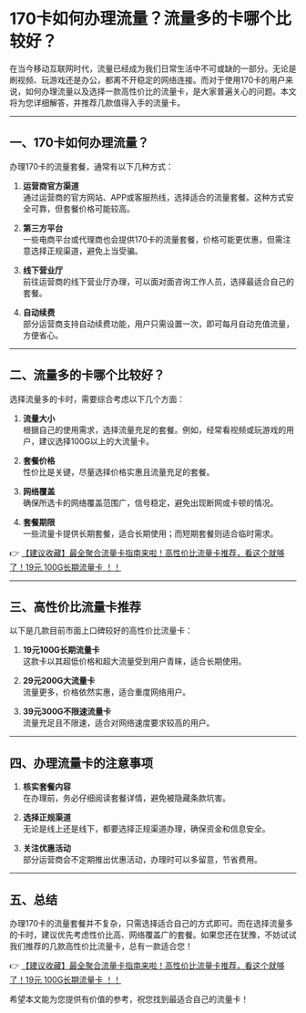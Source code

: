 # 170卡如何办理流量？流量多的卡哪个比较好？

在当今移动互联网时代，流量已经成为我们日常生活中不可或缺的一部分。无论是刷视频、玩游戏还是办公，都离不开稳定的网络连接。而对于使用170卡的用户来说，如何办理流量以及选择一款高性价比的流量卡，是大家普遍关心的问题。本文将为您详细解答，并推荐几款值得入手的流量卡。

---

## 一、170卡如何办理流量？

办理170卡的流量套餐，通常有以下几种方式：

1. **运营商官方渠道**  
   通过运营商的官方网站、APP或客服热线，选择适合的流量套餐。这种方式安全可靠，但套餐价格可能较高。

2. **第三方平台**  
   一些电商平台或代理商也会提供170卡的流量套餐，价格可能更优惠，但需注意选择正规渠道，避免上当受骗。

3. **线下营业厅**  
   前往运营商的线下营业厅办理，可以面对面咨询工作人员，选择最适合自己的套餐。

4. **自动续费**  
   部分运营商支持自动续费功能，用户只需设置一次，即可每月自动充值流量，方便省心。

---

## 二、流量多的卡哪个比较好？

选择流量多的卡时，需要综合考虑以下几个方面：

1. **流量大小**  
   根据自己的使用需求，选择流量充足的套餐。例如，经常看视频或玩游戏的用户，建议选择100G以上的大流量卡。

2. **套餐价格**  
   性价比是关键，尽量选择价格实惠且流量充足的套餐。

3. **网络覆盖**  
   确保所选卡的网络覆盖范围广，信号稳定，避免出现断网或卡顿的情况。

4. **套餐期限**  
   一些流量卡提供长期套餐，适合长期使用；而短期套餐则适合临时需求。

👉 [【建议收藏】最全聚合流量卡指南来啦！高性价比流量卡推荐，看这个就够了！19元 100G长期流量卡 ！！](https://bit.ly/Liuliangka)

---

## 三、高性价比流量卡推荐

以下是几款目前市面上口碑较好的高性价比流量卡：

1. **19元100G长期流量卡**  
   这款卡以其超低价格和超大流量受到用户青睐，适合长期使用。

2. **29元200G大流量卡**  
   流量更多，价格依然实惠，适合重度网络用户。

3. **39元300G不限速流量卡**  
   流量充足且不限速，适合对网络速度要求较高的用户。

---

## 四、办理流量卡的注意事项

1. **核实套餐内容**  
   在办理前，务必仔细阅读套餐详情，避免被隐藏条款坑害。

2. **选择正规渠道**  
   无论是线上还是线下，都要选择正规渠道办理，确保资金和信息安全。

3. **关注优惠活动**  
   部分运营商会不定期推出优惠活动，办理时可以多留意，节省费用。

---

## 五、总结

办理170卡的流量套餐并不复杂，只需选择适合自己的方式即可。而在选择流量多的卡时，建议优先考虑性价比高、网络覆盖广的套餐。如果您还在犹豫，不妨试试我们推荐的几款高性价比流量卡，总有一款适合您！

👉 [【建议收藏】最全聚合流量卡指南来啦！高性价比流量卡推荐，看这个就够了！19元 100G长期流量卡 ！！](https://bit.ly/Liuliangka)

希望本文能为您提供有价值的参考，祝您找到最适合自己的流量卡！